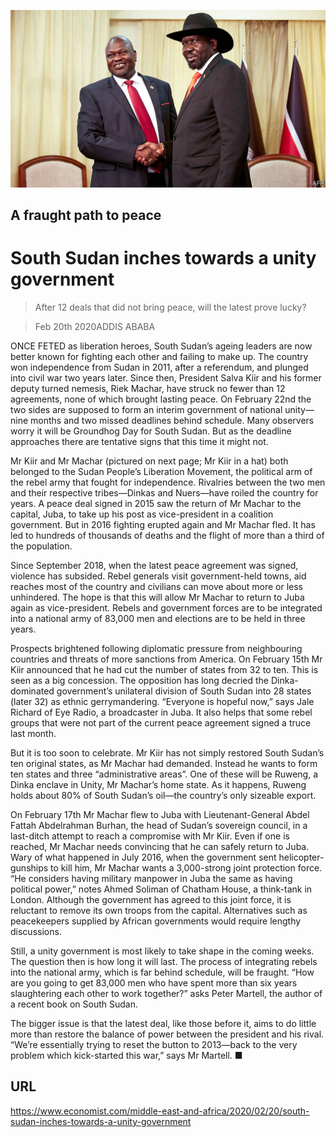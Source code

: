 ![](./images/20200222_MAP004.jpg)

## A fraught path to peace

# South Sudan inches towards a unity government

> After 12 deals that did not bring peace, will the latest prove lucky?

> Feb 20th 2020ADDIS ABABA

ONCE FETED as liberation heroes, South Sudan’s ageing leaders are now better known for fighting each other and failing to make up. The country won independence from Sudan in 2011, after a referendum, and plunged into civil war two years later. Since then, President Salva Kiir and his former deputy turned nemesis, Riek Machar, have struck no fewer than 12 agreements, none of which brought lasting peace. On February 22nd the two sides are supposed to form an interim government of national unity—nine months and two missed deadlines behind schedule. Many observers worry it will be Groundhog Day for South Sudan. But as the deadline approaches there are tentative signs that this time it might not.

Mr Kiir and Mr Machar (pictured on next page; Mr Kiir in a hat) both belonged to the Sudan People’s Liberation Movement, the political arm of the rebel army that fought for independence. Rivalries between the two men and their respective tribes—Dinkas and Nuers—have roiled the country for years. A peace deal signed in 2015 saw the return of Mr Machar to the capital, Juba, to take up his post as vice-president in a coalition government. But in 2016 fighting erupted again and Mr Machar fled. It has led to hundreds of thousands of deaths and the flight of more than a third of the population.

Since September 2018, when the latest peace agreement was signed, violence has subsided. Rebel generals visit government-held towns, aid reaches most of the country and civilians can move about more or less unhindered. The hope is that this will allow Mr Machar to return to Juba again as vice-president. Rebels and government forces are to be integrated into a national army of 83,000 men and elections are to be held in three years.

Prospects brightened following diplomatic pressure from neighbouring countries and threats of more sanctions from America. On February 15th Mr Kiir announced that he had cut the number of states from 32 to ten. This is seen as a big concession. The opposition has long decried the Dinka-dominated government’s unilateral division of South Sudan into 28 states (later 32) as ethnic gerrymandering. “Everyone is hopeful now,” says Jale Richard of Eye Radio, a broadcaster in Juba. It also helps that some rebel groups that were not part of the current peace agreement signed a truce last month.

But it is too soon to celebrate. Mr Kiir has not simply restored South Sudan’s ten original states, as Mr Machar had demanded. Instead he wants to form ten states and three “administrative areas”. One of these will be Ruweng, a Dinka enclave in Unity, Mr Machar’s home state. As it happens, Ruweng holds about 80% of South Sudan’s oil—the country’s only sizeable export.

On February 17th Mr Machar flew to Juba with Lieutenant-General Abdel Fattah Abdelrahman Burhan, the head of Sudan’s sovereign council, in a last-ditch attempt to reach a compromise with Mr Kiir. Even if one is reached, Mr Machar needs convincing that he can safely return to Juba. Wary of what happened in July 2016, when the government sent helicopter-gunships to kill him, Mr Machar wants a 3,000-strong joint protection force. “He considers having military manpower in Juba the same as having political power,” notes Ahmed Soliman of Chatham House, a think-tank in London. Although the government has agreed to this joint force, it is reluctant to remove its own troops from the capital. Alternatives such as peacekeepers supplied by African governments would require lengthy discussions.

Still, a unity government is most likely to take shape in the coming weeks. The question then is how long it will last. The process of integrating rebels into the national army, which is far behind schedule, will be fraught. “How are you going to get 83,000 men who have spent more than six years slaughtering each other to work together?” asks Peter Martell, the author of a recent book on South Sudan.

The bigger issue is that the latest deal, like those before it, aims to do little more than restore the balance of power between the president and his rival. “We’re essentially trying to reset the button to 2013—back to the very problem which kick-started this war,” says Mr Martell. ■

## URL

https://www.economist.com/middle-east-and-africa/2020/02/20/south-sudan-inches-towards-a-unity-government
